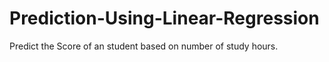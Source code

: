 # Prediction-Using-Linear-Regression
Predict the Score of an student based on number of study hours.

